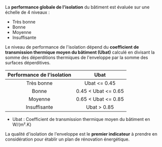 La **performance globale de l'isolation** du bâtiment est évaluée sur une échelle de 4 niveaux :

- Très bonne
- Bonne
- Moyenne
- Insuffisante

Le niveau de performance de l'isolation dépend du **coefficient de transmission thermique moyen du bâtiment (Ubat)** calculé en divisant la somme des déperditions thermiques de l'enveloppe par la somme des surfaces déperditives.

| Performance de l'isolation |        Ubat         |
| :------------------------: | :-----------------: |
|         Très bonne         |    Ubat <= 0.45     |
|           Bonne            | 0.45 < Ubat <= 0.65 |
|          Moyenne           | 0.65 < Ubat <= 0.85 |
|        Insuffisante        |     Ubat > 0.85     |

- Ubat : Coefficient de transmission thermique moyen du bâtiment en W/(m².K)

La qualité d'isolation de l'enveloppe est le **premier indicateur** à prendre en considération pour établir un plan de rénovation énergétique.
